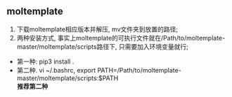 ## moltemplate  
1. 下载moltemplate相应版本并解压, mv文件夹到放置的路径;  
2. 两种安装方式, 事实上moltemplate的可执行文件就在/Path/to/moltemplate-master/moltemplate/scripts路径下, 只需要加入环境变量就行;  
* 第一种: pip3 install .  
* 第二种. vi ~/.bashrc, export PATH=/Path/to/moltemplate-master/moltemplate/scripts:$PATH  
**推荐第二种**